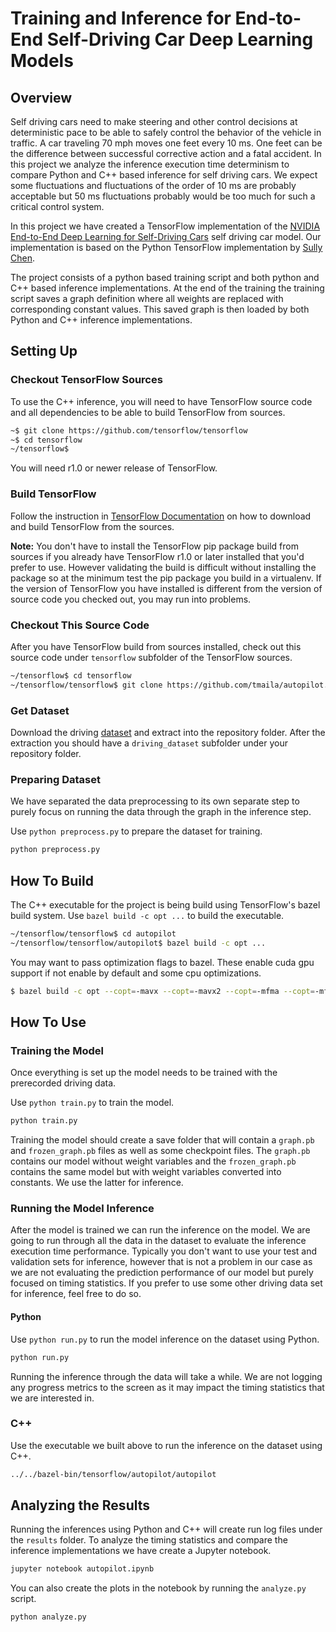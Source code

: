 # Training and Inference for End-to-End Self-Driving Car Deep Learning Models

## Overview

Self driving cars need to make steering and other control decisions at deterministic pace to be able to safely control the behavior of the vehicle in traffic. A car traveling 70 mph moves one feet every 10 ms. One feet can be the difference between successful corrective action and a fatal accident. In this project we analyze the inference execution time determinism to compare Python and C++ based inference for self driving cars. We expect some fluctuations and fluctuations of the order of 10 ms are probably acceptable but 50 ms fluctuations probably would be too much for such a critical control system.  

In this project we have created a TensorFlow implementation of the [NVIDIA End-to-End Deep Learning for Self-Driving Cars](https://devblogs.nvidia.com/parallelforall/deep-learning-self-driving-cars/) self driving car model. Our implementation is based on the Python TensorFlow implementation by [Sully Chen](https://github.com/SullyChen/Autopilot-TensorFlow).

The project consists of a python based training script and both python and C++ based inference implementations. At the end of the training the training script saves a graph definition where all weights are replaced with corresponding constant values. This saved graph is then loaded by both Python and C++ inference implementations.

## Setting Up

### Checkout TensorFlow Sources

To use the C++ inference, you will need to have TensorFlow source code and all dependencies to be able to build TensorFlow from sources.

```bash
~$ git clone https://github.com/tensorflow/tensorflow
~$ cd tensorflow
~/tensorflow$
```

You will need r1.0 or newer release of TensorFlow.

### Build TensorFlow

Follow the instruction in [TensorFlow Documentation](https://www.tensorflow.org/install/install_sources) on how to download and build TensorFlow from the sources.


**Note:** You don't have to install the TensorFlow pip package build from sources if you already have TensorFlow r1.0 or later installed that you'd prefer to use. However validating the build is difficult without installing the package so at the minimum test the pip package you build in a virtualenv. If the version of TensorFlow you have installed is different from the version of source code you checked out, you may run into problems.

### Checkout This Source Code

After you have TensorFlow build from sources installed, check out this source code under `tensorflow` subfolder of the TensorFlow sources.

```bash
~/tensorflow$ cd tensorflow
~/tensorflow/tensorflow$ git clone https://github.com/tmaila/autopilot.git
```

### Get Dataset

Download the driving  [dataset](https://drive.google.com/file/d/0B-KJCaaF7elleG1RbzVPZWV4Tlk/view?usp=sharing) and extract into the repository folder. After the extraction you should have a `driving_dataset` subfolder under your repository folder.

### Preparing Dataset

We have separated the data preprocessing to its own separate step to purely focus on running the data through the graph in the inference step.

Use `python preprocess.py` to prepare the dataset for training.  

```bash
python preprocess.py
```

## How To Build

The C++ executable for the project is being build using TensorFlow's bazel build system. Use ```bazel build -c opt ...``` to build the executable.

```bash
~/tensorflow/tensorflow$ cd autopilot
~/tensorflow/tensorflow/autopilot$ bazel build -c opt ...
```
You may want to pass optimization flags to bazel. These enable cuda gpu support if not enable by default and some cpu optimizations.

```bash
$ bazel build -c opt --copt=-mavx --copt=-mavx2 --copt=-mfma --copt=-mfpmath=both --copt=-msse4.2 --config=cuda ...
```

## How To Use

### Training the Model

Once everything is set up the model needs to be trained with the prerecorded driving data.

Use `python train.py` to train the model.

```bash
python train.py
```

Training the model should create a save folder that will contain a `graph.pb` and `frozen_graph.pb` files as well as some checkpoint files. The `graph.pb` contains our model without weight variables and the `frozen_graph.pb` contains the same model but with weight variables converted into constants. We use the latter for inference.

### Running the Model Inference

After the model is trained we can run the inference on the model. We are going to run through all the data in the dataset to evaluate the inference execution time performance. Typically you don't want to use your test and validation sets for inference, however that is not a problem in our case as we are not evaluating the prediction performance of our model but purely focused on timing statistics. If you prefer to use some other driving data set for inference, feel free to do so.

#### Python

Use `python run.py` to run the model inference on the dataset using Python.

```bash
python run.py
```

Running the inference through the data will take a while. We are not logging any progress metrics to the screen as it may impact the timing statistics that we are interested in.

### C++

Use the executable we built above to run the inference on the dataset using C++.

```bash
../../bazel-bin/tensorflow/autopilot/autopilot
```

## Analyzing the Results

Running the inferences using Python and C++ will create run log files under the `results` folder. To analyze the timing statistics and compare the inference implementations we have create a Jupyter notebook.

```bash
jupyter notebook autopilot.ipynb
```

You can also create the plots in the notebook by running the `analyze.py` script.

```bash
python analyze.py
```
